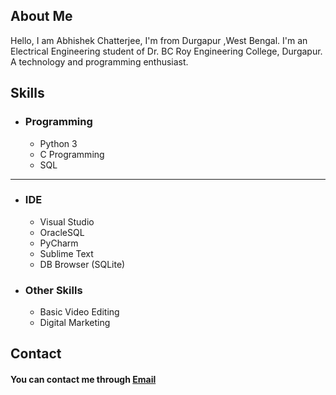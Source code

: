 ## About Me

Hello, I am Abhishek Chatterjee, I'm from Durgapur ,West Bengal. I'm an Electrical Engineering student of Dr. BC Roy Engineering College, Durgapur.
A technology and programming enthusiast.


## Skills
*  ### Programming 
    * Python 3
    * C Programming 
    * SQL
----    
*  ### IDE
    * Visual Studio
    * OracleSQL
    * PyCharm
    * Sublime Text
    * DB Browser (SQLite)
    
*  ### Other Skills
    * Basic Video Editing
    * Digital Marketing									

## Contact

#### You can contact me through [Email](mailto:abhishekchatterjee59@protonmail.com) 
